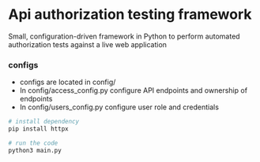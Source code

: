 # Api authorization testing framework
Small, configuration-driven framework in Python to perform automated authorization tests against a live web application

### configs
- configs are located in config/
- In config/access_config.py configure API endpoints and ownership of endpoints
- In config/users_config.py configure user role and credentials

```sh
# install dependency
pip install httpx
```

```sh
# run the code
python3 main.py
```
